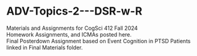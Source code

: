 # ADV-Topics-2---DSR-w-R <br/>
Materials and Assignments for CogSci 412 Fall 2024 <br/>
Homework Assignments, and ICMAs posted here.<br/>
Final Posterdown Assignment based on Event Cognition in PTSD Patients linked in Final Materials folder.
